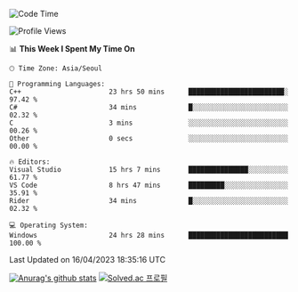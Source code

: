<!--START_SECTION:waka-->
![Code Time](http://img.shields.io/badge/Code%20Time-131%20hrs%2054%20mins-blue)

![Profile Views](http://img.shields.io/badge/Profile%20Views-0-blue)

📊 **This Week I Spent My Time On** 

```text
🕑︎ Time Zone: Asia/Seoul

💬 Programming Languages: 
C++                      23 hrs 50 mins      ████████████████████████░   97.42 % 
C#                       34 mins             █░░░░░░░░░░░░░░░░░░░░░░░░   02.32 % 
C                        3 mins              ░░░░░░░░░░░░░░░░░░░░░░░░░   00.26 % 
Other                    0 secs              ░░░░░░░░░░░░░░░░░░░░░░░░░   00.00 % 

🔥 Editors: 
Visual Studio            15 hrs 7 mins       ███████████████░░░░░░░░░░   61.77 % 
VS Code                  8 hrs 47 mins       █████████░░░░░░░░░░░░░░░░   35.91 % 
Rider                    34 mins             █░░░░░░░░░░░░░░░░░░░░░░░░   02.32 % 

💻 Operating System: 
Windows                  24 hrs 28 mins      █████████████████████████   100.00 % 
```


 Last Updated on 16/04/2023 18:35:16 UTC
<!--END_SECTION:waka-->
[![Anurag's github stats](https://github-readme-stats.vercel.app/api?username=heosumin518)](https://github.com/anuraghazra/github-readme-stats)
[![Solved.ac
프로필](http://mazassumnida.wtf/api/v2/generate_badge?boj=heosumin)](https://solved.ac/heosumin)
